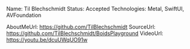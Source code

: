Name: Til Blechschmidt
Status: Accepted
Technologies: Metal, SwiftUI, AVFoundation

AboutMeUrl: https://github.com/TilBlechschmidt
SourceUrl: https://github.com/TilBlechschmidt/BoidsPlayground
VideoUrl: https://youtu.be/dcuUWqUO91w

<!---
EXAMPLE
Name: John Appleseed
Status: Submitted <or> Winner <or> Distinguished <or> Rejected
Technologies: SwiftUI, RealityKit, CoreGraphic

AboutMeUrl: https://linkedin.com/in/johnappleseed
SourceUrl: https://github.com/johnappleseed/wwdc2025
VideoUrl: https://youtu.be/ABCDE123456
-->
